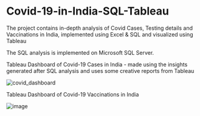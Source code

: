 # Covid-19-in-India-SQL-Tableau
The project contains in-depth analysis of Covid Cases, Testing details and Vaccinations in India, implemented using Excel &amp; SQL and visualized using Tableau

The SQL analysis is implemented on Microsoft SQL Server.

Tableau Dashboard of Covid-19 Cases in India - made using the insights generated after SQL analysis and uses some creative reports from Tableau

![covid_dashboard](https://user-images.githubusercontent.com/45537352/123682759-090dd800-d869-11eb-863e-705ba01320d8.jpg)

Tableau Dashboard of Covid-19 Vaccinations in India

![image](https://user-images.githubusercontent.com/45537352/124031285-bec95a00-da14-11eb-8b5a-b6dd7629e00d.png)


